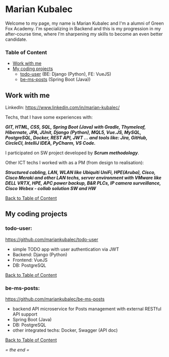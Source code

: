 # Marian Kubalec

Welcome to my page, my name is Marian Kubalec and I'm a alumni of Green Fox Academy. I'm specializing in Backend and this is my progression in my after-course time, where I'm sharpening my skills to become an even better candidate.

### Table of Content
* [Work with me](#work-with-me)
* [My coding projects](#my-coding-projects)
  * [todo-user](#todo-user) (BE: Django (Python), FE: VueJS)
  * [be-ms-posts](#be-ms-posts) (Spring Boot (Java))


## Work with me

LinkedIn: https://www.linkedin.com/in/marian-kubalec/

Techs, that I have some experiences with:

***GIT, HTML, CSS, SQL, Spring Boot (Java) with Gradle, Thymeleaf, Hibernate, JPA, JUnit, Django (Python), MQL5, Vue.JS, MySQL, PostgreSQL, Docker, REST API, JWT ... and tools like: Jira, GitHub, CircleCI, IntelliJ IDEA, PyCharm, VS Code.*** 

I participated on SW project developed by ***Scrum methodology***.

Other ICT techs I worked with as a PM (from design to realisation): 

***Structured cabling, LAN, WLAN like Ubiquiti UniFi, HPE(Aruba), Cisco, Cisco Meraki and other LAN techs, server environment with VMware like DELL VRTX, HPE, APC power backup, B&R PLCs, IP camera surveillance, Cisco Webex - collab solution SW and HW***

[Back to Table of Content](#table-of-content)


## My coding projects

### todo-user:
https://github.com/mariankubalec/todo-user 

* simple TODO app with user authentication via JWT
* Backend: Django (Python)
* Frontend: VueJS
* DB: PostgreSQL

[Back to Table of Content](#table-of-content)

### be-ms-posts:
https://github.com/mariankubalec/be-ms-posts
* backend API microservice for Posts management with external RESTful API support
* Spring Boot (Java)
* DB: PostgreSQL
* other integrated techs: Docker, Swagger (API doc)

[Back to Table of Content](#table-of-content)

*= the end =*